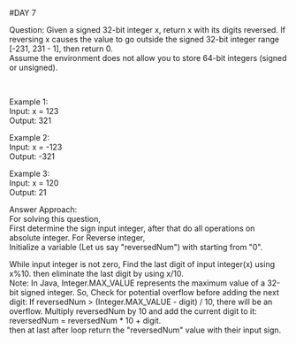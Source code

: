#DAY 7<br/>

Question:
Given a signed 32-bit integer x, return x with its digits reversed. If reversing x causes the value to go outside the signed 32-bit integer range [-231, 231 - 1], then return 0.<br/>
Assume the environment does not allow you to store 64-bit integers (signed or unsigned).

 <br/>

Example 1:<br/>
Input: x = 123<br/>
Output: 321<br/>

Example 2:<br/>
Input: x = -123<br/>
Output: -321<br/>

Example 3:<br/>
Input: x = 120<br/>
Output: 21<br/>

Answer Approach:<br/>
For solving this question, <br/>
First determine the sign input integer, after that do all operations on absolute integer.
For Reverse integer,<br/>
Initialize a variable (Let us say "reversedNum") with starting from "0".

While input integer is not zero,
Find the last digit of input integer(x) using x%10.
then eliminate the last digit by using x/10.
<br/>
Note: In Java, Integer.MAX_VALUE represents the maximum value of a 32-bit signed integer.
So, Check for potential overflow before adding the next digit:
If reversedNum > (Integer.MAX_VALUE - digit) / 10, there will be an overflow. 
Multiply reversedNum by 10 and add the current digit to it: reversedNum = reversedNum * 10 + digit.
<br/>
then at last after loop return the "reversedNum" value with their input sign.